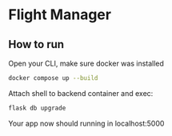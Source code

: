# Flight Manager

## How to run
Open your CLI, make sure docker was installed
```bash
docker compose up --build
```
Attach shell to backend container and exec:
```bash
flask db upgrade
```
Your app now should running in localhost:5000
